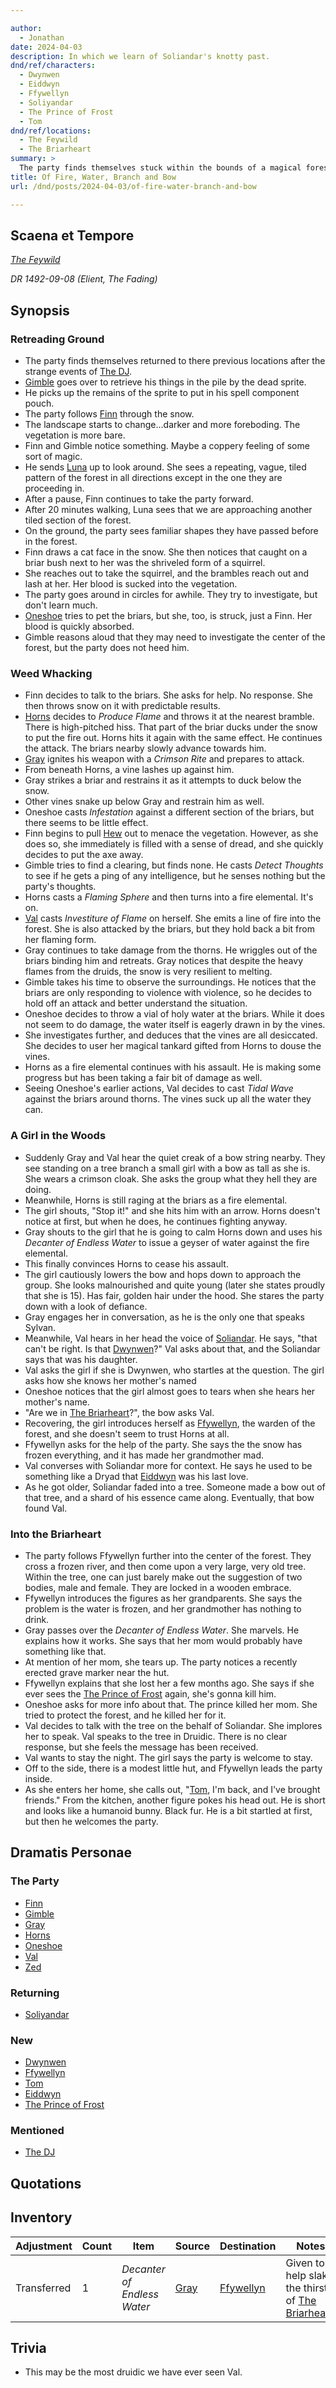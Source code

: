 ```yaml
---

author:
  - Jonathan
date: 2024-04-03
description: In which we learn of Soliandar's knotty past.
dnd/ref/characters:
  - Dwynwen
  - Eiddwyn
  - Ffywellyn
  - Soliyandar
  - The Prince of Frost
  - Tom
dnd/ref/locations:
  - The Feywild
  - The Briarheart
summary: >
  The party finds themselves stuck within the bounds of a magical forest. After trying unsuccessfully to fight their way out, they are confronted by the young guardian of forest, who desperately needs their help.
title: Of Fire, Water, Branch and Bow
url: /dnd/posts/2024-04-03/of-fire-water-branch-and-bow

---
```


## Scaena et Tempore

_[The Feywild](/dnd/locations/the-feywild)_

_DR 1492-09-08 (Elient, The Fading)_

## Synopsis

### Retreading Ground

- The party finds themselves returned to there previous locations after the strange events of [The DJ](/dnd/npcs/the-dj).
- [Gimble](/dnd/characters/gimble-the-diviner) goes over to retrieve his things in the pile by the dead sprite.
- He picks up the remains of the sprite to put in his spell component pouch.
- The party follows [Finn](/dnd/characters/finn) through the snow.
- The landscape starts to change...darker and more foreboding. The vegetation is more bare.
- Finn and Gimble notice something. Maybe a coppery feeling of some sort of magic.
- He sends [Luna](dnd/npcs/luna) up to look around. She sees a repeating, vague, tiled pattern of the forest in all directions except in the one they are proceeding in.
- After a pause, Finn continues to take the party forward.
- After 20 minutes walking, Luna sees that we are approaching another tiled section of the forest.
- On the ground, the party sees familiar shapes they have passed before in the forest.
- Finn draws a cat face in the snow. She then notices that caught on a briar bush next to her was the shriveled form of a squirrel.
- She reaches out to take the squirrel, and the brambles reach out and lash at her. Her blood is sucked into the vegetation.
- The party goes around in circles for awhile. They try to investigate, but don't learn much.
- [Oneshoe](/dnd/characters/oneshoe) tries to pet the briars, but she, too, is struck, just a Finn. Her blood is quickly absorbed.
- Gimble reasons aloud that they may need to investigate the center of the forest, but the party does not heed him.

### Weed Whacking

- Finn decides to talk to the briars. She asks for help. No response. She then throws snow on it with predictable results.
- [Horns](/dnd/characters/horns) decides to *Produce Flame* and throws it at the nearest bramble. There is high-pitched hiss. That part of the briar ducks under the snow to put the fire out. Horns hits it again with the same effect. He continues the attack. The briars nearby slowly advance towards him.
- [Gray](/dnd/characters/haeltin-var-astora) ignites his weapon with a *Crimson Rite* and prepares to attack.
- From beneath Horns, a vine lashes up against him.
- Gray strikes a briar and restrains it as it attempts to duck below the snow.
- Other vines snake up below Gray and restrain him as well.
- Oneshoe casts *Infestation* against a different section of the briars, but there seems to be little effect.
- Finn begins to pull [Hew](/dnd/notes/hew) out to menace the vegetation. However, as she does so, she immediately is filled with a sense of dread, and she quickly decides to put the axe away.
- Gimble tries to find a clearing, but finds none. He casts *Detect Thoughts* to see if he gets a ping of any intelligence, but he senses nothing but the party's thoughts.
- Horns casts a *Flaming Sphere* and then turns into a fire elemental. It's on.
- [Val](/dnd/characters/val) casts *Investiture of Flame* on herself. She emits a line of fire into the forest. She is also attacked by the briars, but they hold back a bit from her flaming form.
- Gray continues to take damage from the thorns. He wriggles out of the briars binding him and retreats. Gray notices that despite the heavy flames from the druids, the snow is very resilient to melting.
- Gimble takes his time to observe the surroundings. He notices that the briars are only responding to violence with violence, so he decides to hold off an attack and better understand the situation.
- Oneshoe decides to throw a vial of holy water at the briars. While it does not seem to do damage, the water itself is eagerly drawn in by the vines.
- She investigates further, and deduces that the vines are all desiccated. She decides to user her magical tankard gifted from Horns to douse the vines.
- Horns as a fire elemental continues with his assault. He is making some progress but has been taking a fair bit of damage as well.
- Seeing Oneshoe's earlier actions, Val decides to cast *Tidal Wave* against the briars around thorns. The vines suck up all the water they can.

### A Girl in the Woods

- Suddenly Gray and Val hear the quiet creak of a bow string nearby. They see standing on a tree branch a small girl with a bow as tall as she is. She wears a crimson cloak. She asks the group what they hell they are doing.
- Meanwhile, Horns is still raging at the briars as a fire elemental.
- The girl shouts, "Stop it!" and she hits him with an arrow. Horns doesn't notice at first, but when he does, he continues fighting anyway.
- Gray shouts to the girl that he is going to calm Horns down and uses his *Decanter of Endless Water* to issue a geyser of water against the fire elemental.
- This finally convinces Horns to cease his assault.
- The girl cautiously lowers the bow and hops down to approach the group. She looks malnourished and quite young (later she states proudly that she is 15). Has fair, golden hair under the hood. She stares the party down with a look of defiance.
- Gray engages her in conversation, as he is the only one that speaks Sylvan.
- Meanwhile, Val hears in her head the voice of [Soliandar](/dnd/npcs/soliandar). He says, "that can't be right. Is that [Dwynwen](/dnd/npcs/dwynwen)?" Val asks about that, and the Soliandar says that was his daughter. 
- Val asks the girl if she is Dwynwen, who startles at the question. The girl asks how she knows her mother's named
- Oneshoe notices that the girl almost goes to tears when she hears her mother's name.
- "Are we in [The Briarheart](/dnd/locations/the-briarheart)?", the bow asks Val.
- Recovering, the girl introduces herself as [Ffywellyn](/dnd/npcs/ffywellyn), the warden of the forest, and she doesn't seem to trust Horns at all.
- Ffywellyn asks for the help of the party. She says the the snow has frozen everything, and it has made her grandmother mad.
- Val converses with Soliandar more for context. He says he used to be something like a Dryad that [Eiddwyn](/dnd/npcs/ffywellyn) was his last love.
- As he got older, Soliandar faded into a tree. Someone made a bow out of that tree, and a shard of his essence came along. Eventually, that bow found Val.

### Into the Briarheart

- The party follows Ffywellyn further into the center of the forest. They cross a frozen river, and then come upon a very large, very old tree. Within the tree, one can just barely make out the suggestion of two bodies, male and female. They are locked in a wooden embrace.
- Ffywellyn introduces the figures as her grandparents. She says the problem is the water is frozen, and her grandmother has nothing to drink.
- Gray passes over the *Decanter of Endless Water*. She marvels. He explains how it works. She says that her mom would probably have something like that.
- At mention of her mom, she tears up. The party notices a recently erected grave marker near the hut.
- Ffywellyn explains that she lost her a few months ago. She says if she ever sees the [The Prince of Frost](/dnd/npcs/the-prince-of-frost) again, she's gonna kill him.
- Oneshoe asks for more info about that. The prince killed her mom. She tried to protect the forest, and he killed her for it.
- Val decides to talk with the tree on the behalf of Soliandar. She implores her to speak. Val speaks to the tree in Druidic. There is no clear response, but she feels the message has been received.
- Val wants to stay the night. The girl says the party is welcome to stay.
- Off to the side, there is a modest little hut, and Ffywellyn leads the party inside.
- As she enters her home, she calls out, "[Tom](/dnd/npcs/tom), I'm back, and I've brought friends." From the kitchen, another figure pokes his head out. He is short and looks like a humanoid bunny. Black fur. He is a bit startled at first, but then he welcomes the party.

## Dramatis Personae

### The Party

- [Finn](/dnd/characters/finn)
- [Gimble](/dnd/characters/gimble-the-diviner)
- [Gray](/dnd/characters/haeltin-var-astora)
- [Horns](/dnd/characters/horns)
- [Oneshoe](/dnd/characters/oneshoe)
- [Val](/dnd/characters/val)
- [Zed](/dnd/characters/zed)

### Returning

- [Soliyandar](/dnd/npcs/soliyandar) 

### New

- [Dwynwen](/dnd/npcs/dwynwen)
- [Ffywellyn](/dnd/npcs/ffywellyn)
- [Tom](/dnd/npcs/tom)
- [Eiddwyn](/dnd/npcs/eiddwyn)
- [The Prince of Frost](/dnd/npcs/the-prince-of-frost)

### Mentioned

- [The DJ](/dnd/npcs/the-dj)

## Quotations

## Inventory

| Adjustment  | Count | Item                        | Source                                       | Destination                             | Notes                                                                 |
| ----------- | ----- | --------------------------- | -------------------------------------------- | --------------------------------------- | --------------------------------------------------------------------- |
| Transferred | 1     | *Decanter of Endless Water* | [Gray](/dnd/characters/haeltin-var-astora) | [Ffywellyn](/dnd/npcs/ffywellyn.md) | Given to help slake the thirst of [The Briarheart](/dnd/locations/the-briarheart). |

## Trivia

- This may be the most druidic we have ever seen Val.

